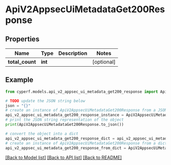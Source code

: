 # ApiV2AppsecUiMetadataGet200Response


## Properties

Name | Type | Description | Notes
------------ | ------------- | ------------- | -------------
**total_count** | **int** |  | [optional] 

## Example

```python
from cyperf.models.api_v2_appsec_ui_metadata_get200_response import ApiV2AppsecUiMetadataGet200Response

# TODO update the JSON string below
json = "{}"
# create an instance of ApiV2AppsecUiMetadataGet200Response from a JSON string
api_v2_appsec_ui_metadata_get200_response_instance = ApiV2AppsecUiMetadataGet200Response.from_json(json)
# print the JSON string representation of the object
print(ApiV2AppsecUiMetadataGet200Response.to_json())

# convert the object into a dict
api_v2_appsec_ui_metadata_get200_response_dict = api_v2_appsec_ui_metadata_get200_response_instance.to_dict()
# create an instance of ApiV2AppsecUiMetadataGet200Response from a dict
api_v2_appsec_ui_metadata_get200_response_from_dict = ApiV2AppsecUiMetadataGet200Response.from_dict(api_v2_appsec_ui_metadata_get200_response_dict)
```
[[Back to Model list]](../README.md#documentation-for-models) [[Back to API list]](../README.md#documentation-for-api-endpoints) [[Back to README]](../README.md)


